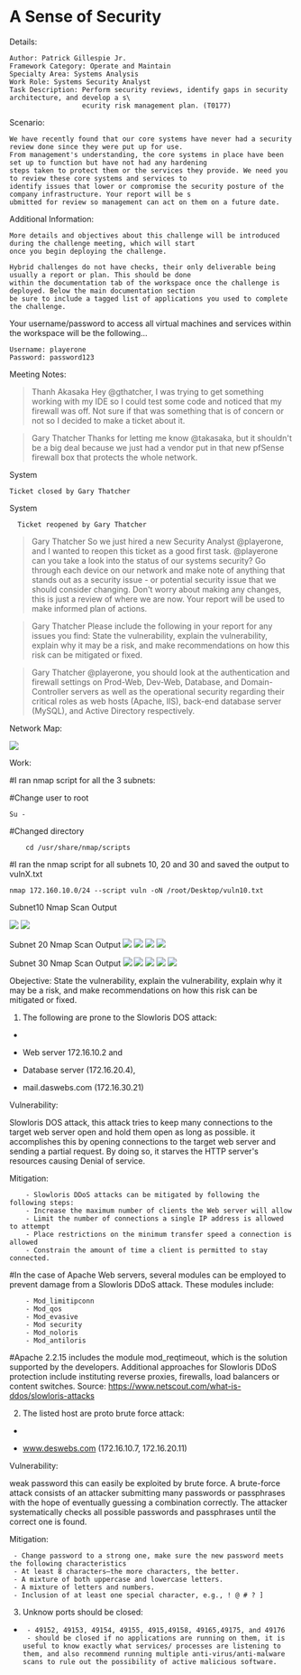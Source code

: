 # A Sense of Security

Details:

    Author: Patrick Gillespie Jr.
    Framework Category: Operate and Maintain
    Specialty Area: Systems Analysis
    Work Role: Systems Security Analyst
    Task Description: Perform security reviews, identify gaps in security architecture, and develop a s\
                      ecurity risk management plan. (T0177)
Scenario:

    We have recently found that our core systems have never had a security review done since they were put up for use. 
    From management's understanding, the core systems in place have been set up to function but have not had any hardening 
    steps taken to protect them or the services they provide. We need you to review these core systems and services to 
    identify issues that lower or compromise the security posture of the company infrastructure. Your report will be s
    ubmitted for review so management can act on them on a future date.

Additional Information:

    More details and objectives about this challenge will be introduced during the challenge meeting, which will start 
    once you begin deploying the challenge.

    Hybrid challenges do not have checks, their only deliverable being usually a report or plan. This should be done 
    within the documentation tab of the workspace once the challenge is deployed. Below the main documentation section 
    be sure to include a tagged list of applications you used to complete the challenge.

Your username/password to access all virtual machines and services within the workspace will be the following...
    
    Username: playerone
    Password: password123

Meeting Notes:

> Thanh Akasaka
Hey @gthatcher, I was trying to get something working with my IDE so I could test some code and noticed that my firewall was off. Not sure if that was something that is of concern or not so I decided to make a ticket about it.

> Gary Thatcher
Thanks for letting me know @takasaka, but it shouldn't be a big deal because we just had a vendor put in that new pfSense firewall box that protects the whole network.

System

    Ticket closed by Gary Thatcher
    
System

      Ticket reopened by Gary Thatcher

> Gary Thatcher
So we just hired a new Security Analyst @playerone, and I wanted to reopen this ticket as a good first task. @playerone can you take a look into the status of our systems security? Go through each device on our network and make note of anything that stands out as a security issue - or potential security issue that we should consider changing. Don't worry about making any changes, this is just a review of where we are now. Your report will be used to make informed plan of actions.

> Gary Thatcher
Please include the following in your report for any issues you find: State the vulnerability, explain the vulnerability, explain why it may be a risk, and make recommendations on how this risk can be mitigated or fixed.

> Gary Thatcher
@playerone, you should look at the authentication and firewall settings on Prod-Web, Dev-Web, Database, and Domain-Controller servers as well as the operational security regarding their critical roles as web hosts (Apache, IIS), back-end database server (MySQL), and Active Directory respectively.

Network Map:

<img src="Images/Network-map.jpg" >

Work:

#I ran nmap script for all the 3 subnets:
	
#Change user to root
		
    Su -
    
#Changed directory

		cd /usr/share/nmap/scripts

#I ran the nmap script for all subnets 10, 20 and 30 and saved the output to vulnX.txt
		
    nmap 172.160.10.0/24 --script vuln -oN /root/Desktop/vuln10.txt
		
Subnet10 Nmap Scan Output

<img src="Images/Subnet10.0.png" >
<img src="Images/Subnet10.1.png" >


Subnet 20 Nmap Scan Output
<img src="Images/Subnet20.0.png" >
<img src="Images/Subnet20.1.png" >
<img src="Images/Subnet20.2.png" >
<img src="Images/Subnet20.3.png" >

Subnet 30 Nmap Scan Output
<img src="Images/Subnet30.png" >
<img src="Images/Subnet30.2.png" >
<img src="Images/Subnet30.3.png" >
<img src="Images/Subnet30.4.png" >
<img src="Images/Subnet30.5.png" >

Obejective: State the vulnerability, explain the vulnerability, explain why it may be a risk, and make recommendations on how this risk can be mitigated or fixed.

1. The following are prone to the Slowloris DOS attack:
-

   - Web server 172.16.10.2 and 
   - Database server (172.16.20.4), 
   - mail.daswebs.com (172.16.30.21) 
	
 Vulnerability: 

  Slowloris DOS attack, this attack tries to keep many connections to the target web server open and hold them open as long as possible. it accomplishes this by opening connections to the target web server and sending a partial request. By doing so, it starves the HTTP server's resources causing Denial of service. 
	
 Mitigation: 
 
		- Slowloris DDoS attacks can be mitigated by following the following steps:
		- Increase the maximum number of clients the Web server will allow
		- Limit the number of connections a single IP address is allowed to attempt
		- Place restrictions on the minimum transfer speed a connection is allowed
		- Constrain the amount of time a client is permitted to stay connected.
	
  #In the case of Apache Web servers, several modules can be employed to prevent damage from a Slowloris DDoS attack. These modules include:
  
		- Mod_limitipconn
		- Mod_qos
		- Mod_evasive
		- Mod security
		- Mod_noloris
		- Mod_antiloris
		
  #Apache 2.2.15 includes the module mod_reqtimeout, which is the solution supported by the developers.
	Additional approaches for Slowloris DDoS protection include instituting reverse proxies, firewalls, load balancers or content switches.
	Source: https://www.netscout.com/what-is-ddos/slowloris-attacks

2. The listed host are proto brute force attack:
-

  - www.deswebs.com (172.16.10.7, 172.16.20.11) 
	
  Vulnerability: 
	
  weak password this can easily be exploited by brute force. A brute-force attack consists of an attacker submitting many passwords or passphrases with the hope of eventually guessing a combination correctly. The attacker systematically checks all possible passwords and passphrases until the correct one is found.
	
  Mitigation:
  
  	 - Change password to a strong one, make sure the new password meets the following characteristics
	 - At least 8 characters—the more characters, the better.
	 - A mixture of both uppercase and lowercase letters.
   	 - A mixture of letters and numbers.
	 - Inclusion of at least one special character, e.g., ! @ # ? ]

3. Unknow ports should be closed:
-
	   - 49152, 49153, 49154, 49155, 4915,49158, 49165,49175, and 49176 
  	   - should be closed if no applications are running on them, it is useful to know exactly what services/ processes are listening to them, and also recommend running multiple anti-virus/anti-malware scans to rule out the possibility of active malicious software.

